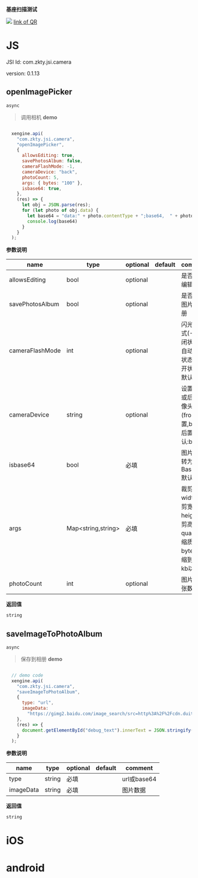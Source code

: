 

**基座扫描测试**
<div id='modulename' style='display:none'>camera</div> <img id='qrimg' src='https://api.qrserver.com/v1/create-qr-code/?size=150x150&data=http://192.168.44.52:3000/docs/modules/all/dist/ui/index.html'></img>
<a id='qrlink' href="about:none">link of QR</a>



# JS


JSI Id: com.zkty.jsi.camera

version: 0.1.13



## openImagePicker
`async`
> 调用相机
**demo**
``` js

  xengine.api(
    "com.zkty.jsi.camera",
    "openImagePicker",
    {
      allowsEditing: true,
      savePhotosAlbum: false,
      cameraFlashMode: -1,
      cameraDevice: "back",
      photoCount: 5,
      args: { bytes: "100" },
      isbase64: true,
    },
    (res) => {
      let obj = JSON.parse(res);
      for (let photo of obj.data) {
        let base64 = "data:" + photo.contentType + ";base64,  " + photo.retImage;
        console.log(base64)
      }
    }
  );

``` 

**参数说明**

| name                        | type      | optional | default   | comment  |
| --------------------------- | --------- | -------- | --------- |--------- |
| allowsEditing | bool | optional |  | 是否允许编辑 |
| savePhotosAlbum | bool | optional |  | 是否保存图片到相册 |
| cameraFlashMode | int | optional |  | 闪光灯模式(-1:关闭状态,0:自动开关状态,1:打开状态),默认:-1 |
| cameraDevice | string | optional |  | 设置前置或后置摄像头(front:前置,back:后置),默认:back |
| isbase64 | bool | 必填 |  | 图片是否转为Base64,默认:true |
| args | Map\<string,string\> | 必填 |  | 裁剪参数 width:裁剪宽度; height:裁剪高度; quality:压缩质量; bytes:压缩到多少kb以内; |
| photoCount | int | optional |  | 图片选择张数 |
**返回值**
``` js
string
``` 



## saveImageToPhotoAlbum
`async`
> 保存到相册
**demo**
``` js

  // demo code
  xengine.api(
    "com.zkty.jsi.camera",
    "saveImageToPhotoAlbum",
    {
      type: "url",
      imageData:
        "https://gimg2.baidu.com/image_search/src=http%3A%2F%2Fcdn.duitang.com%2Fuploads%2Fitem%2F201410%2F20%2F20141020162058_UrMNe.jpeg&refer=http%3A%2F%2Fcdn.duitang.com&app=2002&size=f9999,10000&q=a80&n=0&g=0n&fmt=jpeg?sec=1611307946&t=175b540644bac34ec738e48ff42f8034",
    },
    (res) => {
      document.getElementById("debug_text").innerText = JSON.stringify(res);
    }
  );

``` 

**参数说明**

| name                        | type      | optional | default   | comment  |
| --------------------------- | --------- | -------- | --------- |--------- |
| type | string | 必填 |  | url或base64 |
| imageData | string | 必填 |  | 图片数据 |
**返回值**
``` js
string
``` 


    

# iOS


# android


